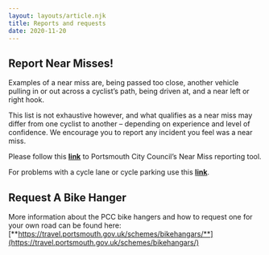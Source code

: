 ```yaml
---
layout: layouts/article.njk
title: Reports and requests
date: 2020-11-20
---
```


## Report Near Misses!

Examples of a near miss are, being passed too close, another vehicle pulling in or out across a cyclist’s path, being driven at, and a near left or right hook.

This list is not exhaustive however, and what qualifies as a near miss may differ from one cyclist to another – depending on experience and level of confidence. We encourage you to report any incident you feel was a near miss.

Please follow this [**link**](https://my.portsmouth.gov.uk/en/AchieveForms/?form_uri=sandbox-publish://AF-Process-7387ee8d-b190-488a-b0ec-1caa3ce0f255/AF-Stage-0a4949c7-1d6d-4ee2-9812-32514a312b7c/definition.json&redirectlink=%2Fen&cancelRedirectLink=%2Fen) to Portsmouth City Council’s Near Miss reporting tool.

For problems with a cycle lane or cycle parking use this [**link**](https://my.portsmouth.gov.uk/en/AchieveForms/?form_uri=sandbox-publish://AF-Process-6a466a9b-8eed-4a90-9122-34bc15bcc510/AF-Stage-092b9510-8f3f-4e37-93b8-dccf43a4d547/definition.json&redirectlink=%2Fen&cancelRedirectLink=%2Fen&consentMessage=yes&_ga=2.121050187.2116473495.1607560167-522854369.1596725129).

## Request A Bike Hanger

More information about the PCC bike hangers and how to request one for your own road can be found here: [**https://travel.portsmouth.gov.uk/schemes/bikehangars/**](https://travel.portsmouth.gov.uk/schemes/bikehangars/)
